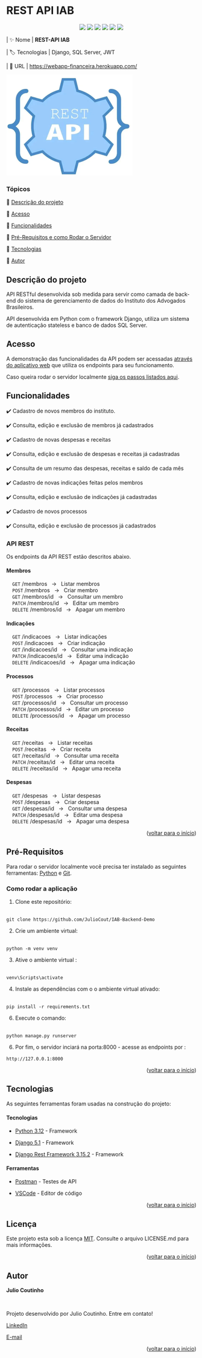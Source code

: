 

<a  name="readme-top"></a>

  

# REST API IAB

  

<p  align="center">

<img  src="http://img.shields.io/static/v1?label=Python&message=3.12&color=red&style=for-the-badge&logo=Python"/>

<img  src="https://img.shields.io/static/v1?label=Django&message=framework&color=blue&style=for-the-badge&logo=Django"/>

<img  src="https://img.shields.io/static/v1?label=SQL Server&message=database&color=blue&style=for-the-badge&logo=SQLServer"/>

<img  src="http://img.shields.io/static/v1?label=STATUS&message=CONCLUIDO&color=GREEN&style=for-the-badge"/>

<img  src="http://img.shields.io/static/v1?label=TESTES&message=100%&color=GREEN&style=for-the-badge"/>

<img  src="http://img.shields.io/static/v1?label=License&message=EULA&color=green&style=for-the-badge"/>

  





| :sparkles: Nome | **REST-API IAB**

| :label: Tecnologias | Django, SQL Server, JWT

| :rocket: URL | https://webapp-financeira.herokuapp.com/



  

![rest-api-imagem](https://github.com/thomazcm/rest-api-financeira/blob/master/github/rest-api.png#vitrinedev)

  

### Tópicos

  

:small_blue_diamond: [Descrição do projeto](#descrição-do-projeto)

  

:small_blue_diamond: [Acesso](#acesso)

  

:small_blue_diamond: [Funcionalidades](#funcionalidades)

  

:small_blue_diamond: [Pré-Requisitos e como Rodar o Servidor](#pré-requisitos)

  

:small_blue_diamond: [Tecnologias](#tecnologias)

  

:small_blue_diamond: [Autor](#autor)

  
  

## Descrição do projeto

  

<p  align="justify">

API RESTful desenvolvida sob medida para servir como camada de back-end do sistema de gerenciamento de dados do Instituto dos Advogados Brasileiros.<br/>

API desenvolvida em Python com o framework Django, utiliza um sistema de autenticação stateless e banco de dados SQL Server.

</p>

  

## Acesso

A demonstração das funcionalidades da API podem ser acessadas [através do aplicativo web](https://iab-backend-demo-iwdw.vercel.app/) que utiliza os endpoints para seu funcionamento.

Caso queira rodar o servidor localmente [siga os passos listados aqui](#pré-requisitos).

## Funcionalidades

:heavy_check_mark: Cadastro de novos membros do instituto.

  

:heavy_check_mark: Consulta, edição e exclusão de membros já cadastrados

  

:heavy_check_mark: Cadastro de novas despesas e receitas

  

:heavy_check_mark: Consulta, edição e exclusão de despesas e receitas já cadastradas

  

:heavy_check_mark: Consulta de um resumo das despesas, receitas e saldo de cada mês

 

:heavy_check_mark: Cadastro de novas indicações feitas pelos membros



:heavy_check_mark: Consulta, edição e exclusão de indicações já cadastradas



:heavy_check_mark: Cadastro de novos processos



:heavy_check_mark: Consulta, edição e exclusão de processos já cadastrados
  

### API REST

Os endpoints da API REST estão descritos abaixo.

#### Membros

&nbsp;&nbsp;&nbsp;&nbsp;`GET` /membros &nbsp;&nbsp;→&nbsp;&nbsp; Listar membros<br/>
&nbsp;&nbsp;&nbsp;&nbsp;`POST` /membros &nbsp;&nbsp;→ &nbsp;&nbsp;Criar membro<br/>
&nbsp;&nbsp;&nbsp;&nbsp;`GET` /membros/id &nbsp;&nbsp;→ &nbsp;&nbsp;Consultar um membro<br/>
&nbsp;&nbsp;&nbsp;&nbsp;`PATCH` /membros/id &nbsp;&nbsp;→ &nbsp;&nbsp;Editar um membro<br/>
&nbsp;&nbsp;&nbsp;&nbsp;`DELETE` /membros/id &nbsp;&nbsp;→ &nbsp;&nbsp;Apagar um membro<br/>


#### Indicações

&nbsp;&nbsp;&nbsp;&nbsp;`GET` /indicacoes &nbsp;&nbsp;→ &nbsp;&nbsp;Listar indicações<br/>
&nbsp;&nbsp;&nbsp;&nbsp;`POST` /indicacoes &nbsp;&nbsp;→ &nbsp;&nbsp;Criar indicação<br/>
&nbsp;&nbsp;&nbsp;&nbsp;`GET` /indicacoes/id &nbsp;&nbsp;→ &nbsp;&nbsp;Consultar uma indicação<br/>
&nbsp;&nbsp;&nbsp;&nbsp;`PATCH` /indicacoes/id &nbsp;&nbsp;→ &nbsp;&nbsp;Editar uma indicação<br/>
&nbsp;&nbsp;&nbsp;&nbsp;`DELETE` /indicacoes/id &nbsp;&nbsp;→ &nbsp;&nbsp;Apagar uma indicação<br/>

#### Processos

&nbsp;&nbsp;&nbsp;&nbsp;`GET` /processos &nbsp;&nbsp;→ &nbsp;&nbsp;Listar processos<br/>
&nbsp;&nbsp;&nbsp;&nbsp;`POST` /processos &nbsp;&nbsp;→ &nbsp;&nbsp;Criar processo<br/>
&nbsp;&nbsp;&nbsp;&nbsp;`GET` /processos/id &nbsp;&nbsp;→ &nbsp;&nbsp;Consultar um processo<br/>
&nbsp;&nbsp;&nbsp;&nbsp;`PATCH` /processos/id &nbsp;&nbsp;→ &nbsp;&nbsp;Editar um processo<br/>
&nbsp;&nbsp;&nbsp;&nbsp;`DELETE` /processos/id &nbsp;&nbsp;→ &nbsp;&nbsp;Apagar um processo<br/>

#### Receitas

&nbsp;&nbsp;&nbsp;&nbsp;`GET` /receitas &nbsp;&nbsp;→ &nbsp;&nbsp;Listar receitas<br/>
&nbsp;&nbsp;&nbsp;&nbsp;`POST` /receitas &nbsp;&nbsp;→ &nbsp;&nbsp;Criar receita<br/>
&nbsp;&nbsp;&nbsp;&nbsp;`GET` /receitas/id &nbsp;&nbsp;→ &nbsp;&nbsp;Consultar uma receita<br/>
&nbsp;&nbsp;&nbsp;&nbsp;`PATCH` /receitas/id &nbsp;&nbsp;→ &nbsp;&nbsp;Editar uma receita<br/>
&nbsp;&nbsp;&nbsp;&nbsp;`DELETE` /receitas/id &nbsp;&nbsp;→ &nbsp;&nbsp;Apagar uma receita<br/>

#### Despesas

&nbsp;&nbsp;&nbsp;&nbsp;`GET` /despesas &nbsp;&nbsp;→ &nbsp;&nbsp;Listar despesas<br/>
&nbsp;&nbsp;&nbsp;&nbsp;`POST` /despesas &nbsp;&nbsp;→ &nbsp;&nbsp;Criar despesa<br/>
&nbsp;&nbsp;&nbsp;&nbsp;`GET` /despesas/id &nbsp;&nbsp;→ &nbsp;&nbsp;Consultar uma despesa<br/>
&nbsp;&nbsp;&nbsp;&nbsp;`PATCH` /despesas/id &nbsp;&nbsp;→ &nbsp;&nbsp;Editar uma despesa<br/>
&nbsp;&nbsp;&nbsp;&nbsp;`DELETE` /despesas/id &nbsp;&nbsp;→ &nbsp;&nbsp;Apagar uma despesa<br/>
  

<p  align="right">(<a  href="#readme-top">voltar para o início</a>)</p>

## Pré-Requisitos

Para rodar o servidor localmente você precisa ter instalado as seguintes ferramentas: [Python](https://www.python.org/downloads/) e [Git](https://git-scm.com/).

### Como rodar a aplicação

1. Clone este repositório:

```

git clone https://github.com/JulioCout/IAB-Backend-Demo

```
  

2. Crie um ambiente virtual:

  ```

python -m venv venv

```

3. Ative o ambiente virtual :

  ```

venv\Scripts\activate

```

4. Instale as dependências com o o ambiente virtual ativado:

```

pip install -r requirements.txt

```


6. Execute o comando:

```

python manage.py runserver

```

  

6. Por fim, o servidor inciará na porta:8000 - acesse as endpoints por :

```
http://127.0.0.1:8000

```

  

<p  align="right">(<a  href="#readme-top">voltar para o início</a>)</p>

  

## Tecnologias

As seguintes ferramentas foram usadas na construção do projeto:

  

#### Tecnologias

- [Python 3.12](https://www.python.org/) - Framework

- [Django 5.1](https://www.djangoproject.com/) - Framework

- [Django Rest Framework 3.15.2](https://www.django-rest-framework.org/) - Framework

 

  

#### Ferramentas

- [Postman](https://www.postman.com/) - Testes de API

- [VSCode](https://code.visualstudio.com/) - Editor de código

  
  

<p  align="right">(<a  href="#readme-top">voltar para o início</a>)</p>

  

## Licença

  

Este projeto esta sob a licença [MIT](./LICENSE). Consulte o arquivo LICENSE.md para mais informações.

  

<p  align="right">(<a  href="#readme-top">voltar para o início</a>)</p>

  

## Autor

<b>Julio Coutinho</b><br  />

<img  style="border-radius: 50%;"  src="https://avatars.githubusercontent.com/u/90656852?v=4"  width="100px;"  alt=""/><br  />

Projeto desenvolvido por Julio Coutinho. Entre em contato!

  

[LinkedIn](https://www.linkedin.com/in/juliocscoutinho//)

[E-mail](mailto:contact@juliocoutinho.com)

<p  align="right">(<a  href="#readme-top">voltar para o início</a>)</p>


